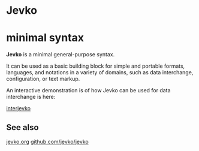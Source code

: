# Jevko

<h1>minimal syntax</h1>

**Jevko** is a minimal general-purpose syntax.

It can be used as a basic building block for simple and portable formats, languages, and notations in a variety of domains, such as data interchange, configuration, or text markup.

An interactive demonstration is of how Jevko can be used for data interchange is here:

[interjevko](interjevko.bundle.md)

## See also

[jevko.org](https://jevko.org)
[github.com/jevko/jevko](https://github.com/jevko/jevko)